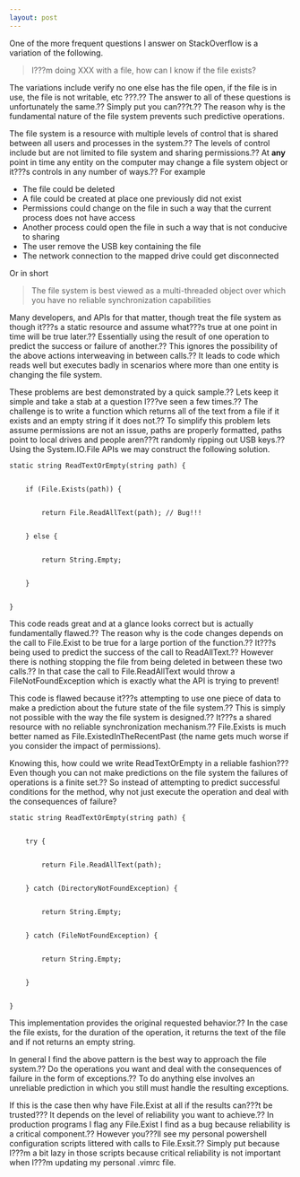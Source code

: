 ```yaml
---
layout: post
---
```

One of the more frequent questions I answer on StackOverflow is a variation of
the following.

> I???m doing XXX with a file, how can I know if the file exists?

The variations include verify no one else has the file open, if the file is in
use, the file is not writable, etc ???.?? The answer to all of these questions is
unfortunately the same.?? Simply put you can???t.?? The reason why is the
fundamental nature of the file system prevents such predictive operations.

The file system is a resource with multiple levels of control that is shared
between all users and processes in the system.?? The levels of control include
but are not limited to file system and sharing permissions.?? At **any** point
in time any entity on the computer may change a file system object or it???s
controls in any number of ways.?? For example

  * The file could be deleted 
  * A file could be created at place one previously did not exist 
  * Permissions could change on the file in such a way that the current process does not have access 
  * Another process could open the file in such a way that is not conducive to sharing 
  * The user remove the USB key containing the file 
  * The network connection to the mapped drive could get disconnected 

Or in short

> The file system is best viewed as a multi-threaded object over which you
have no reliable synchronization capabilities

Many developers, and APIs for that matter, though treat the file system as
though it???s a static resource and assume what???s true at one point in time will
be true later.?? Essentially using the result of one operation to predict the
success or failure of another.?? This ignores the possibility of the above
actions interweaving in between calls.?? It leads to code which reads well but
executes badly in scenarios where more than one entity is changing the file
system.

These problems are best demonstrated by a quick sample.?? Lets keep it simple
and take a stab at a question I???ve seen a few times.?? The challenge is to
write a function which returns all of the text from a file if it exists and an
empty string if it does not.?? To simplify this problem lets assume permissions
are not an issue, paths are properly formatted, paths point to local drives
and people aren???t randomly ripping out USB keys.?? Using the System.IO.File
APIs we may construct the following solution.

    
    
    static string ReadTextOrEmpty(string path) {


        if (File.Exists(path)) {


            return File.ReadAllText(path); // Bug!!!


        } else {


            return String.Empty;


        }


    }

This code reads great and at a glance looks correct but is actually
fundamentally flawed.?? The reason why is the code changes depends on the call
to File.Exist to be true for a large portion of the function.?? It???s being used
to predict the success of the call to ReadAllText.?? However there is nothing
stopping the file from being deleted in between these two calls.?? In that case
the call to File.ReadAllText would throw a FileNotFoundException which is
exactly what the API is trying to prevent!

This code is flawed because it???s attempting to use one piece of data to make a
prediction about the future state of the file system.?? This is simply not
possible with the way the file system is designed.?? It???s a shared resource
with no reliable synchronization mechanism.?? File.Exists is much better named
as File.ExistedInTheRecentPast (the name gets much worse if you consider the
impact of permissions).

Knowing this, how could we write ReadTextOrEmpty in a reliable fashion??? Even
though you can not make predictions on the file system the failures of
operations is a finite set.?? So instead of attempting to predict successful
conditions for the method, why not just execute the operation and deal with
the consequences of failure?

    
    
    static string ReadTextOrEmpty(string path) {


        try {


            return File.ReadAllText(path);


        } catch (DirectoryNotFoundException) {


            return String.Empty;


        } catch (FileNotFoundException) {


            return String.Empty;


        }


    }

This implementation provides the original requested behavior.?? In the case the
file exists, for the duration of the operation, it returns the text of the
file and if not returns an empty string.

In general I find the above pattern is the best way to approach the file
system.?? Do the operations you want and deal with the consequences of failure
in the form of exceptions.?? To do anything else involves an unreliable
prediction in which you still must handle the resulting exceptions.

If this is the case then why have File.Exist at all if the results can???t be
trusted??? It depends on the level of reliability you want to achieve.?? In
production programs I flag any File.Exist I find as a bug because reliability
is a critical component.?? However you???ll see my personal powershell
configuration scripts littered with calls to File.Exsit.?? Simply put because
I???m a bit lazy in those scripts because critical reliability is not important
when I???m updating my personal .vimrc file.

